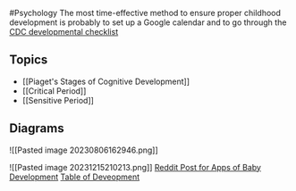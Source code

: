 #Psychology 
The most time-effective method to ensure proper childhood development is probably to set up a Google calendar and to go through the [CDC developmental checklist](https://www.cdc.gov/ncbddd/actearly/milestones/index.html)
## Topics
* [[Piaget's Stages of Cognitive Development]]
* [[Critical Period]]
* [[Sensitive Period]]
## Diagrams
![[Pasted image 20230806162946.png]]

![[Pasted image 20231215210213.png]]
[Reddit Post for Apps of Baby Development](https://www.reddit.com/r/daddit/comments/14l96bg/new_baby_spreadsheet_advice/)
[Table of Deveopment](https://pedscases.com/sites/default/files/SNAPSHOTS_Developmental_Milestones_Chart_UPDATED_Aug_2014.pdf)